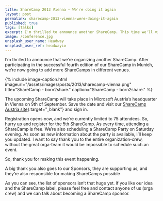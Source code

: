 ```yaml
---
title: ShareCamp 2013 Vienna — We're doing it again
layout: post
permalink: sharecamp-2013-vienna-were-doing-it-again
published: true
tags: [Talks]
excerpt: I'm thrilled to announce another ShareCamp. This time we'll visit Microsoft HQ in Austria. See all information about the event in this post.
image: /conference.jpg
unsplash_user_name: Headway
unsplash_user_ref: headwayio
---
```

I’m thrilled to announce that we’re organizing another ShareCamp. After participating in the successful fourth edition of our ShareCamp in Munich, we’re now going to add more ShareCamps in different venues.

{% include image-caption.html imageurl="/assets/images/posts/2013/sharecamp-vienna.png"
title="ShareCamp - born2share." caption="ShareCamp - born2share." %}

The upcoming ShareCamp will take place in Microsoft Austria’s headquarter in Vienna on 9th of September. Save the date and visit our [ShareCamp Austria site](http://www.sharecamp.at){:target="_blank"} and sign in. 

Registration opens now, and we’re currently limited to 75 attendees. So, hurry up and register for the 5th ShareCamp. As every time, attending a ShareCamp is free. We’re also scheduling a ShareCamp Party on Saturday evening. As soon as new information about the party is available, I’ll keep you updated. I want to say thank you to the entire organization-crew, without the great orga-team it would be impossible to schedule such an event.

So, thank you for making this event happening.

A big thank you also goes to our Sponsors, they are supporting us, and they’re also responsible for making ShareCamps possible

As you can see, the list of sponsors isn’t that huge yet. If you like our idea and the ShareCamp label, please feel free and contact anyone of us (orga crew) and we can talk about becoming a ShareCamp sponsor.



